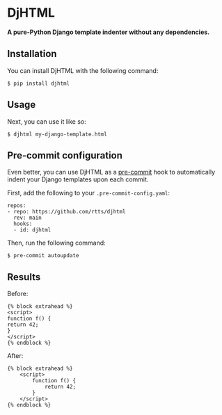 DjHTML
======

**A pure-Python Django template indenter without any dependencies.**


Installation
------------

You can install DjHTML with the following command:

    $ pip install djhtml


Usage
-----

Next, you can use it like so:

    $ djhtml my-django-template.html


Pre-commit configuration
------------------------

Even better, you can use DjHTML as a
[pre-commit](https://pre-commit.com/) hook to automatically indent
your Django templates upon each commit.

First, add the following to your `.pre-commit-config.yaml`:

    repos:
    - repo: https://github.com/rtts/djhtml
      rev: main
      hooks:
      - id: djhtml

Then, run the following command:

    $ pre-commit autoupdate


Results
-------

Before:

    {% block extrahead %}
    <script>
    function f() {
    return 42;
    }
    </script>
    {% endblock %}

After:

    {% block extrahead %}
        <script>
            function f() {
                return 42;
            }
        </script>
    {% endblock %}
